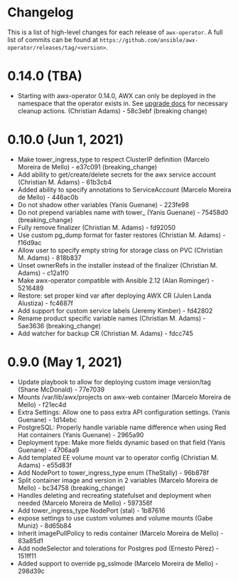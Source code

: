 # Changelog

This is a list of high-level changes for each release of `awx-operator`. A full list of commits can be found at `https://github.com/ansible/awx-operator/releases/tag/<version>`.

# 0.14.0 (TBA)

- Starting with awx-operator 0.14.0, AWX can only be deployed in the namespace that the operator exists in. See [upgrade docs](#upgrading) for necessary cleanup actions. (Christian Adams) - 58c3ebf (breaking change)

# 0.10.0 (Jun 1, 2021)

- Make tower_ingress_type to respect ClusterIP definition (Marcelo Moreira de Mello) - e37c091 (breaking_change)
- Add ability to get/create/delete secrets for the awx service account (Christian M. Adams) - 61b3cb4
- Added ability to specify annotations to ServiceAccount (Marcelo Moreira de Mello) - 446ac0b
- Do not shadow other variables (Yanis Guenane) - 223fe98
- Do not prepend variables name with tower_ (Yanis Guenane) - 75458d0 (breaking_change)
- Fully remove finalizer (Christian M. Adams) - fd92050
- Use custom pg_dump format for faster restores (Christian M. Adams) - f16d9ac
- Allow user to specify empty string for storage class on PVC (Christian M. Adams) - 818b837
- Unset ownerRefs in the installer instead of the finalizer (Christian M. Adams) - c12a1f0
- Make awx-operator compatible with Ansible 2.12 (Alan Rominger) - 5216489
- Restore: set proper kind var after deploying AWX CR (Julen Landa Alustiza) - fc4687f
- Add support for custom service labels (Jeremy Kimber) - fd42802
- Rename product specific variable names (Christian M. Adams) - 5ae3636 (breaking_change)
- Add watcher for backup CR (Christian M. Adams) - fdcc745

# 0.9.0 (May 1, 2021)

- Update playbook to allow for deploying custom image version/tag (Shane McDonald) - 77e7039
- Mounts /var/lib/awx/projects on awx-web container (Marcelo Moreira de Mello) - f21ec4d
- Extra Settings: Allow one to pass extra API configuration settings. (Yanis Guenane) - 1d14ebc
- PostgreSQL: Properly handle variable name difference when using Red Hat containers (Yanis Guenane) - 2965a90
- Deployment type: Make more fields dynamic based on that field (Yanis Guenane) - 4706aa9
- Add templated EE volume mount var to operator config (Christian M. Adams) - e55d83f
- Add NodePort to tower_ingress_type enum (TheStally) - 96b878f
- Split container image and version in 2 variables (Marcelo Moreira de Mello) - bc34758 (breaking_change)
- Handles deleting and recreating statefulset and deployment when needed (Marcelo Moreira de Mello) - 597356f
- Add tower_ingress_type NodePort (stal) - 1b87616
- expose settings to use custom volumes and volume mounts (Gabe Muniz) - 8d65b84
- Inherit imagePullPolicy to redis container (Marcelo Moreira de Mello) - 83a85d1
- Add nodeSelector and tolerations for Postgres pod (Ernesto Pérez) - 151ff11
- Added support to override pg_sslmode (Marcelo Moreira de Mello) - 298d39c
